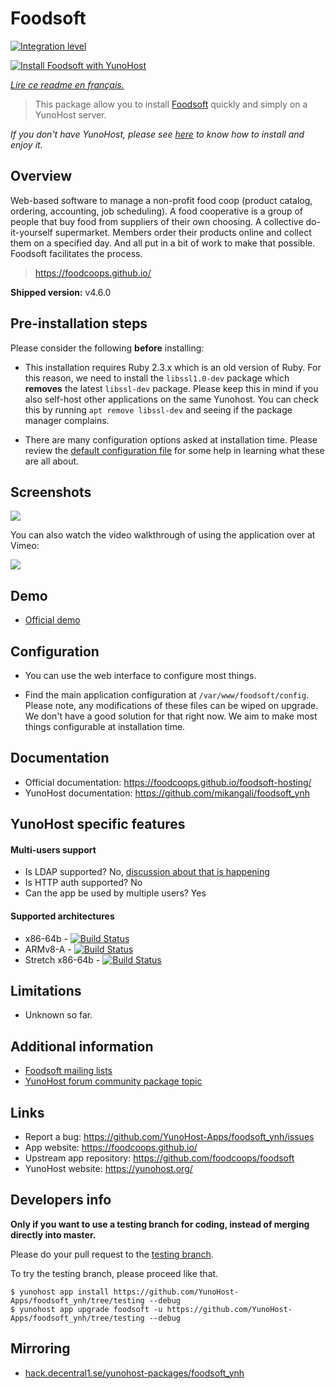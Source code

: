 # Foodsoft

[![Integration level](https://dash.yunohost.org/integration/foodsoft.svg)](https://dash.yunohost.org/appci/app/foodsoft)

[![Install Foodsoft with YunoHost](https://install-app.yunohost.org/install-with-yunohost.png)](https://install-app.yunohost.org/?app=foodsoft)

*[Lire ce readme en français.](./README_fr.md)*

> This package allow you to install [Foodsoft](https://foodcoops.github.io/) quickly and simply on a YunoHost server.

*If you don't have YunoHost, please see [here](https://yunohost.org/#/install) to know how to install and enjoy it.*

## Overview

Web-based software to manage a non-profit food coop (product catalog, ordering, accounting, job scheduling). A food cooperative is a group of people that buy food from suppliers of their own choosing. A collective do-it-yourself supermarket. Members order their products online and collect them on a specified day. And all put in a bit of work to make that possible. Foodsoft facilitates the process.

> https://foodcoops.github.io/

**Shipped version:** v4.6.0

## Pre-installation steps

Please consider the following **before** installing:

* This installation requires Ruby 2.3.x which is an old version of Ruby. For this reason, we need to install the `libssl1.0-dev` package which **removes** the latest `libssl-dev` package. Please keep this in mind if you also self-host other applications on the same Yunohost. You can check this by running `apt remove libssl-dev` and seeing if the package manager complains.

* There are many configuration options asked at installation time. Please review the [default configuration file](https://raw.githubusercontent.com/foodcoops/foodsoft/master/config/app_config.yml.SAMPLE) for some help in learning what these are all about.

## Screenshots

![](https://www.turnkeylinux.org/files/images/screenshots/foodsoft_dashboard_after_login.jpg)

You can also watch the video walkthrough of using the application over at Vimeo:

<a href="https://vimeo.com/145927538">![](https://foodcoops.github.io/assets/images/vimeo-thumb.png)</a>

## Demo

* [Official demo](https://foodcoops.github.io/demo/)

## Configuration

* You can use the web interface to configure most things.

* Find the main application configuration at `/var/www/foodsoft/config`. Please note, any modifications of these files can be wiped on upgrade. We don't have a good solution for that right now. We aim to make most things configurable at installation time.

## Documentation

 * Official documentation: https://foodcoops.github.io/foodsoft-hosting/
 * YunoHost documentation: https://github.com/mikangali/foodsoft_ynh

## YunoHost specific features

#### Multi-users support

* Is LDAP supported? No, [discussion about that is happening](https://github.com/foodcoops/foodsoft/issues/439)
* Is HTTP auth supported? No
* Can the app be used by multiple users? Yes

#### Supported architectures

* x86-64b - [![Build Status](https://ci-apps.yunohost.org/ci/logs/foodsoft%20%28Apps%29.svg)](https://ci-apps.yunohost.org/ci/apps/foodsoft/)
* ARMv8-A - [![Build Status](https://ci-apps-arm.yunohost.org/ci/logs/foodsoft%20%28Apps%29.svg)](https://ci-apps-arm.yunohost.org/ci/apps/foodsoft/)
* Stretch x86-64b - [![Build Status](https://ci-stretch.nohost.me/ci/logs/foodsoft%20%28Apps%29.svg)](https://ci-stretch.nohost.me/ci/apps/foodsoft/)

## Limitations

* Unknown so far.

## Additional information

* [Foodsoft mailing lists](http://foodsoft.51229.x6.nabble.com/)
* [YunoHost forum community package topic](https://forum.yunohost.org/t/community-app-foodsoft-software-to-manage-a-non-profit-food-coop/8615)

## Links

 * Report a bug: https://github.com/YunoHost-Apps/foodsoft_ynh/issues
 * App website: https://foodcoops.github.io/
 * Upstream app repository: https://github.com/foodcoops/foodsoft
 * YunoHost website: https://yunohost.org/

Developers info
----------------

**Only if you want to use a testing branch for coding, instead of merging directly into master.**

Please do your pull request to the [testing branch](https://github.com/YunoHost-Apps/foodsoft_ynh/tree/testing).

To try the testing branch, please proceed like that.

```
$ yunohost app install https://github.com/YunoHost-Apps/foodsoft_ynh/tree/testing --debug
$ yunohost app upgrade foodsoft -u https://github.com/YunoHost-Apps/foodsoft_ynh/tree/testing --debug
```

Mirroring
---------

* [hack.decentral1.se/yunohost-packages/foodsoft_ynh](https://hack.decentral1.se/yunohost-packages/foodsoft_ynh)
